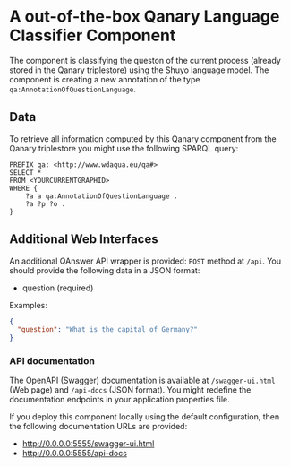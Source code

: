 # A out-of-the-box Qanary Language Classifier Component

The component is classifying the queston of the current process (already stored in the Qanary triplestore) using the Shuyo language model.
The component is creating a new annotation of the type `qa:AnnotationOfQuestionLanguage`. 

## Data 

To retrieve all information computed by this Qanary component from the Qanary triplestore you might use the following SPARQL query:

```sparql
PREFIX qa: <http://www.wdaqua.eu/qa#> 
SELECT * 
FROM <YOURCURRENTGRAPHID> 
WHERE { 
    ?a a qa:AnnotationOfQuestionLanguage . 
    ?a ?p ?o .
}
```

## Additional Web Interfaces

An additional QAnswer API wrapper is provided: `POST` method at `/api`.
You should provide the following data in a JSON format:

* question (required)

Examples:

```json
{
  "question": "What is the capital of Germany?"
}
```

### API documentation

The OpenAPI (Swagger) documentation is available at `/swagger-ui.html` (Web page) and `/api-docs` (JSON format).
You might redefine the documentation endpoints in your application.properties file.

If you deploy this component locally using the default configuration, then the following documentation URLs are provided:

* http://0.0.0.0:5555/swagger-ui.html
* http://0.0.0.0:5555/api-docs
